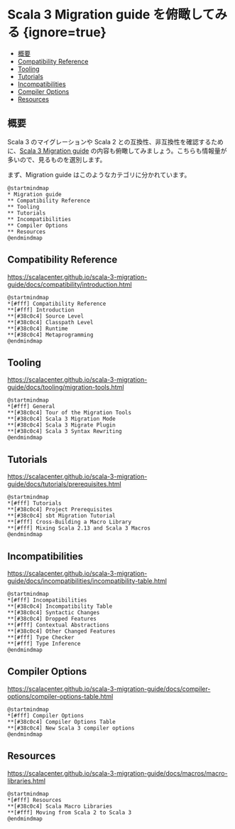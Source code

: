 # Scala 3 Migration guide を俯瞰してみる {ignore=true}


<!-- @import "[TOC]" {cmd="toc" depthFrom=1 depthTo=6 orderedList=false} -->

<!-- code_chunk_output -->

- [概要](#概要)
- [Compatibility Reference](#compatibility-reference)
- [Tooling](#tooling)
- [Tutorials](#tutorials)
- [Incompatibilities](#incompatibilities)
- [Compiler Options](#compiler-options)
- [Resources](#resources)

<!-- /code_chunk_output -->

## 概要

Scala 3 のマイグレーションや Scala 2 との互換性、非互換性を確認するために、[Scala 3 Migration guide](https://scalacenter.github.io/scala-3-migration-guide/) の内容も俯瞰してみましょう。こちらも情報量が多いので、見るものを選別します。

まず、Migration guide はこのようなカテゴリに分かれています。

```plantuml
@startmindmap
* Migration guide
** Compatibility Reference
** Tooling
** Tutorials
** Incompatibilities
** Compiler Options
** Resources
@endmindmap
```

## Compatibility Reference

https://scalacenter.github.io/scala-3-migration-guide/docs/compatibility/introduction.html

```plantuml
@startmindmap
*[#fff] Compatibility Reference
**[#fff] Introduction
**[#38c0c4] Source Level
**[#38c0c4] Classpath Level
**[#38c0c4] Runtime
**[#38c0c4] Metaprogramming
@endmindmap
```

## Tooling

https://scalacenter.github.io/scala-3-migration-guide/docs/tooling/migration-tools.html

```plantuml
@startmindmap
*[#fff] General
**[#38c0c4] Tour of the Migration Tools
**[#38c0c4] Scala 3 Migration Mode
**[#38c0c4] Scala 3 Migrate Plugin
**[#38c0c4] Scala 3 Syntax Rewriting
@endmindmap
```

## Tutorials

https://scalacenter.github.io/scala-3-migration-guide/docs/tutorials/prerequisites.html

```plantuml
@startmindmap
*[#fff] Tutorials
**[#38c0c4] Project Prerequisites
**[#38c0c4] sbt Migration Tutorial
**[#fff] Cross-Building a Macro Library
**[#fff] Mixing Scala 2.13 and Scala 3 Macros
@endmindmap
```

## Incompatibilities

https://scalacenter.github.io/scala-3-migration-guide/docs/incompatibilities/incompatibility-table.html

```plantuml
@startmindmap
*[#fff] Incompatibilities
**[#38c0c4] Incompatibility Table
**[#38c0c4] Syntactic Changes
**[#38c0c4] Dropped Features
**[#fff] Contextual Abstractions
**[#38c0c4] Other Changed Features
**[#fff] Type Checker
**[#fff] Type Inference
@endmindmap
```

## Compiler Options

https://scalacenter.github.io/scala-3-migration-guide/docs/compiler-options/compiler-options-table.html

```plantuml
@startmindmap
*[#fff] Compiler Options
**[#38c0c4] Compiler Options Table
**[#38c0c4] New Scala 3 compiler options
@endmindmap
```

## Resources

https://scalacenter.github.io/scala-3-migration-guide/docs/macros/macro-libraries.html

```plantuml
@startmindmap
*[#fff] Resources
**[#38c0c4] Scala Macro Libraries
**[#fff] Moving from Scala 2 to Scala 3
@endmindmap
```